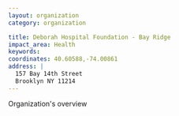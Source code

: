 ```yaml
---
layout: organization
category: organization

title: Deborah Hospital Foundation - Bay Ridge
impact_area: Health
keywords: 
coordinates: 40.60588,-74.00861
address: |
  157 Bay 14th Street
  Brooklyn NY 11214
---
```

Organization's overview
